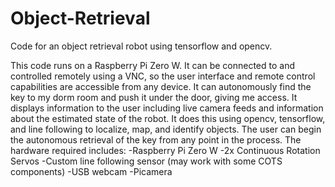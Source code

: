 # Object-Retrieval

Code for an object retrieval robot using tensorflow and opencv.

This code runs on a Raspberry Pi Zero W.  It can be connected to and controlled remotely using a VNC, so the user interface and remote control capabilities are accessible from any device.  It can autonomously find the key to my dorm room and push it under the door, giving me access.  It displays information to the user including live camera feeds and information about the estimated state of the robot.  It does this using opencv, tensorflow, and line following to localize, map, and identify objects.  The user can begin the autonomous retrieval of the key from any point in the process.  The hardware required includes:
-Raspberry Pi Zero W
-2x Continuous Rotation Servos
-Custom line following sensor (may work with some COTS components)
-USB webcam
-Picamera
